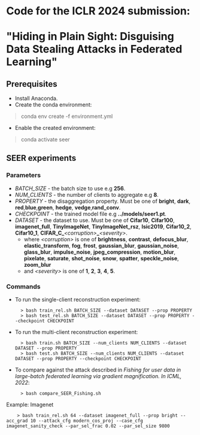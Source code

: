# Code for the ICLR 2024 submission: </br></br>"Hiding in Plain Sight: Disguising Data Stealing Attacks in Federated Learning"
## Prerequisites
- Install Anaconda. 
- Create the conda environment:<br>
> conda env create -f environment.yml
- Enable the created environment:<br>
> conda activate seer


## SEER experiments 

### Parameters
- *BATCH\_SIZE* - the batch size to use e.g **256**.
- *NUM\_CLIENTS* - the number of clients to aggregate e.g **8**.
- *PROPERTY* - the disaggregation property. Must be one of **bright**, **dark**, **red**,**blue**,**green**, **hedge**, **vedge**,**rand_conv**.
- *CHECKPOINT* - the trained model file e.g **../models/seer1.pt**.
- *DATASET* - the dataset to use. Must be one of **Cifar10**, **Cifar100**, **imagenet_full**, **TinyImageNet**, **TinyImageNet_rsz**, **Isic2019**, **Cifar10_2**, **Cifar10_1**, **CIFAR_C_***\<corruption\>***_***\<severity\>*.
  - where *\<corruption\>* is one of **brightness**, **contrast**, **defocus_blur**, **elastic_transform**, **fog**, **frost**, **gaussian_blur**, **gaussian_noise**, **glass_blur**, **impulse_noise**, **jpeg_compression**, **motion_blur**, **pixelate**, **saturate**, **shot_noise**, **snow**, **spatter**, **speckle_noise**, **zoom_blur**
  - and *\<severity\>* is one of **1**, **2**, **3**, **4**, **5**.


### Commands
- To run the single-client reconstruction experiment:<br>

        > bash train_rel.sh BATCH_SIZE --dataset DATASET --prop PROPERTY
        > bash test_rel.sh BATCH_SIZE --dataset DATASET --prop PROPERTY --checkpoint CHECKPOINT
- To run the multi-client reconstruction experiment:<br>
        
        > bash train.sh BATCH_SIZE --num_clients NUM_CLIENTS --dataset DATASET --prop PROPERTY
        > bash test.sh BATCH_SIZE --num_clients NUM_CLIENTS --dataset DATASET --prop PROPERTY --checkpoint CHECKPOINT

- To compare against the attack described in *Fishing for user data in large-batch federated learning via gradient magnification. In ICML, 2022*:<br>
        
        > bash compare_SEER_Fishing.sh

Example: Imagenet

        > bash train_rel.sh 64 --dataset imagenet_full --prop bright --acc_grad 10 --attack_cfg modern_cos_proj --case_cfg imagenet_sanity_check --par_sel_frac 0.02 --par_sel_size 9800
